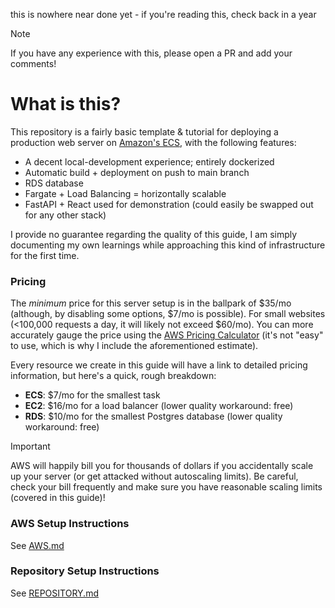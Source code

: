 this is nowhere near done yet - if you're reading this, check back in a year

> [!NOTE]
> If you have any experience with this, please open a PR and add your comments!

# What is this?
This repository is a fairly basic template & tutorial for deploying a production web server on [Amazon's ECS](https://aws.amazon.com/ecs/), with the following features:
- A decent local-development experience; entirely dockerized
- Automatic build + deployment on push to main branch
- RDS database
- Fargate + Load Balancing = horizontally scalable
- FastAPI + React used for demonstration (could easily be swapped out for any other stack)


I provide no guarantee regarding the quality of this guide, I am simply documenting my own learnings while approaching this kind of infrastructure for the first time.


### Pricing
The _minimum_ price for this server setup is in the ballpark of $35/mo (although, by disabling some options, $7/mo is possible). For small websites (<100,000 requests a day, it will likely not exceed $60/mo). You can more accurately gauge the price using the [AWS Pricing Calculator](https://calculator.aws/) (it's not "easy" to use, which is why I include the aforementioned estimate).

Every resource we create in this guide will have a link to detailed pricing information, but here's a quick, rough breakdown:
- **ECS**: $7/mo for the smallest task
- **EC2**: $16/mo for a load balancer (lower quality workaround: free)
- **RDS**: $10/mo for the smallest Postgres database (lower quality workaround: free)

> [!IMPORTANT]  
> AWS will happily bill you for thousands of dollars if you accidentally scale up your server (or get attacked without autoscaling limits). Be careful, check your bill frequently and make sure you have reasonable scaling limits (covered in this guide)!

### AWS Setup Instructions
See [AWS.md](./instructions/AWS.md)

### Repository Setup Instructions
See [REPOSITORY.md](./instructions/REPOSITORY.md)
